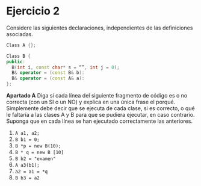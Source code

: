 # Ejercicio 2
Considere las siguientes declaraciones, independientes de las definiciones asociadas.
```C++
Class A {};

Class B {
public:
  B(int i, const char* s = “”, int j = 0);
  B& operator = (const B& b):
  B& operator = (const A& a):
};
```
__Apartado A__ Diga si cada línea del siguiente fragmento de código es o no correcta (con un SI o un NO) y explica en una única frase el
porqué. Simplemente debe decir que se ejecuta de cada clase, si es correcto, o qué le faltaría a las clases A y B para que se pudiera
ejecutar, en caso contrario. Suponga que en cada línea se han ejecutado correctamente las anteriores.
1. `A a1, a2;`
2. `B b1 = 0;`
3. `B *p = new B(10);`
4. `B * q = new B [10]`
5. `B b2 = "examen"`
6. `A a3(b1);`
7. `a2 = a1 = *q`
8. `B b3 = a2`
